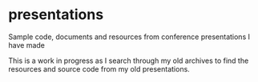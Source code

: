 presentations
=============

Sample code, documents and resources from conference presentations I have made 

This is a work in progress as I search through my old archives to find the resources and source code from my old presentations.
